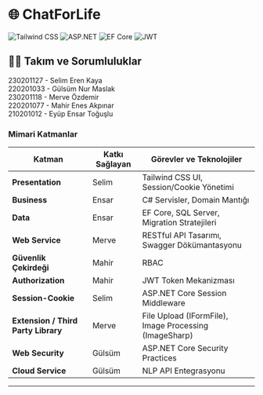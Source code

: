 # 🌐 ChatForLife

![Tailwind CSS](https://img.shields.io/badge/UI-Tailwind_CSS-%2338B2AC)
![ASP.NET](https://img.shields.io/badge/Backend-ASP.NET_Core-%235C2D91)
![EF Core](https://img.shields.io/badge/ORM-EF_Core-green)
![JWT](https://img.shields.io/badge/Auth-JWT-orange)

## 🧑‍💻 Takım ve Sorumluluklar
230201127 - Selim Eren Kaya
<br>
220201033 - Gülsüm Nur Maslak
<br>
230201118 - Merve Özdemir
<br>
220201077 - Mahir Enes Akpınar
<br>
210201012 - Eyüp Ensar Toğuşlu

### **Mimari Katmanlar**
| Katman             | Katkı Sağlayan | Görevler ve Teknolojiler                          |
|--------------------|---------------|--------------------------------------------------|
| **Presentation**   | Selim         | Tailwind CSS UI, Session/Cookie Yönetimi         |
| **Business**       | Ensar         | C# Servisler, Domain Mantığı                     |
| **Data**           | Ensar         | EF Core, SQL Server, Migration Stratejileri      |
| **Web Service**    | Merve         | RESTful API Tasarımı, Swagger Dökümantasyonu     |
| **Güvenlik Çekirdeği** | Mahir      | RBAC                     |
| **Authorization** | Mahir      |  JWT Token Mekanizması                      |
| **Session-Cookie**   | Selim         | ASP.NET Core Session Middleware         |
| **Extension / Third Party Library**    | Merve         | File Upload (IFormFile), Image Processing (ImageSharp)     |
| **Web Security**          | Gülsüm        | ASP.NET Core Security Practices             |
| **Cloud Service**          | Gülsüm        | NLP API Entegrasyonu            |

---
